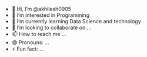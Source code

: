 - 👋 Hi, I’m @akhilesh0905
- 👀 I’m interested in Programming
- 🌱 I’m currently learning Data Science and technology
- 💞️ I’m looking to collaborate on ...
- 📫 How to reach me ...
- 😄 Pronouns: ...
- ⚡ Fun fact: ...

<!---
akhilesh0905/akhilesh0905 is a ✨ special ✨ repository because its `README.md` (this file) appears on your GitHub profile.
You can click the Preview link to take a look at your changes.
--->
